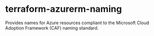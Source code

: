 # terraform-azurerm-naming
Provides names for Azure resources compliant to the Microsoft Cloud Adoption Framework (CAF) naming standard.
